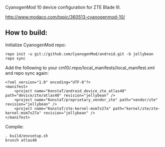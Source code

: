 CyanogenMod 10 device configuration for ZTE Blade III.

http://www.modaco.com/topic/360513-cyanogenmod-10/

How to build:
-------------

Initialize CyanogenMod repo:

    repo init -u git://github.com/CyanogenMod/android.git -b jellybean
    repo sync

Add the following to your cm10/.repo/local_manifests/local_manifest.xml and repo sync again:

    <?xml version="1.0" encoding="UTF-8"?>
    <manifest>
        <project name="KonstaT/android_device_zte_atlas40" path="device/zte/atlas40" revision="jellybean" />
        <project name="KonstaT/proprietary_vendor_zte" path="vendor/zte" revision="jellybean" />
        <project name="KonstaT/zte-kernel-msm7x27a" path="kernel/zte/zte-kernel-msm7x27a" revision="jellybean" />
    </manifest>

Compile:

    . build/envsetup.sh
    brunch atlas40

